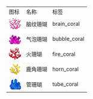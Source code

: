 <table>
	<tablebody>
		<tr>
			<td>图标</td>
			<td>名称</td>
			<td>标签</td>
		</tr>
		<tr>
			<td><img src="../../mc_icon/decorations/coral/brain_coral.png"></td>
			<td>脑纹珊瑚</td>
			<td>brain_coral</td>
		</tr>
		<tr>
			<td><img src="../../mc_icon/decorations/coral/bubble_coral.png"></td>
			<td>气泡珊瑚</td>
			<td>bubble_coral</td>
		</tr>
		<tr>
			<td><img src="../../mc_icon/decorations/coral/fire_coral.png"></td>
			<td>火珊瑚</td>
			<td>fire_coral</td>
		</tr>
		<tr>
			<td><img src="../../mc_icon/decorations/coral/horn_coral.png"></td>
			<td>鹿角珊瑚</td>
			<td>horn_coral</td>
		</tr>
		<tr>
			<td><img src="../../mc_icon/decorations/coral/tube_coral.png"></td>
			<td>管珊瑚</td>
			<td>tube_coral</td>
		</tr>
	</tablebody>
</table>
